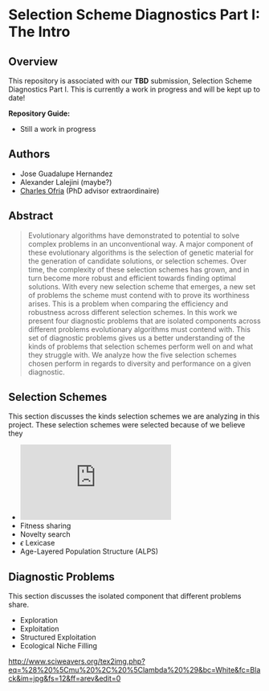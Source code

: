 # Selection Scheme Diagnostics Part I: The Intro

## Overview

This repository is associated with our **TBD** submission, Selection Scheme Diagnostics Part I. This is currently a work in progress and will be kept up to date!

**Repository Guide:**
- Still a work in progress

## Authors

- Jose Guadalupe Hernandez
- Alexander Lalejini (maybe?)
- [Charles Ofria](http://ofria.com) (PhD advisor extraordinaire)

## Abstract

> Evolutionary algorithms have demonstrated to potential to solve complex problems in an unconventional way. A major component of these evolutionary algorithms is the selection of genetic material for the generation of candidate solutions, or selection schemes. Over time, the complexity of these selection schemes has grown, and in turn become more robust and efficient towards finding optimal solutions. With every new selection scheme that emerges, a new set of problems the scheme must contend with to prove its worthiness arises. This is a problem when comparing the efficiency and robustness across different selection schemes. In this work we present four diagnostic problems that are isolated components across different problems evolutionary algorithms must contend with. This set of diagnostic problems gives us a better understanding of the kinds of problems that selection schemes perform well on and what they struggle with. We analyze how the five selection schemes chosen perform in regards to diversity and performance on a given diagnostic.

## Selection Schemes

This section discusses the kinds selection schemes we are analyzing in this project. These selection schemes were selected because of we believe they

- ![equation](http://www.sciweavers.org/tex2img.php?eq=%28%20%5Cmu%20%2C%20%5Clambda%20%29&bc=White&fc=Black&im=jpg&fs=12&ff=arev&edit=0)
- Fitness sharing
- Novelty search
- $\epsilon$ Lexicase
- Age-Layered Population Structure (ALPS)

## Diagnostic Problems
This section discusses the isolated component that different problems share.

- Exploration
- Exploitation
- Structured Exploitation
- Ecological Niche Filling

http://www.sciweavers.org/tex2img.php?eq=%28%20%5Cmu%20%2C%20%5Clambda%20%29&bc=White&fc=Black&im=jpg&fs=12&ff=arev&edit=0